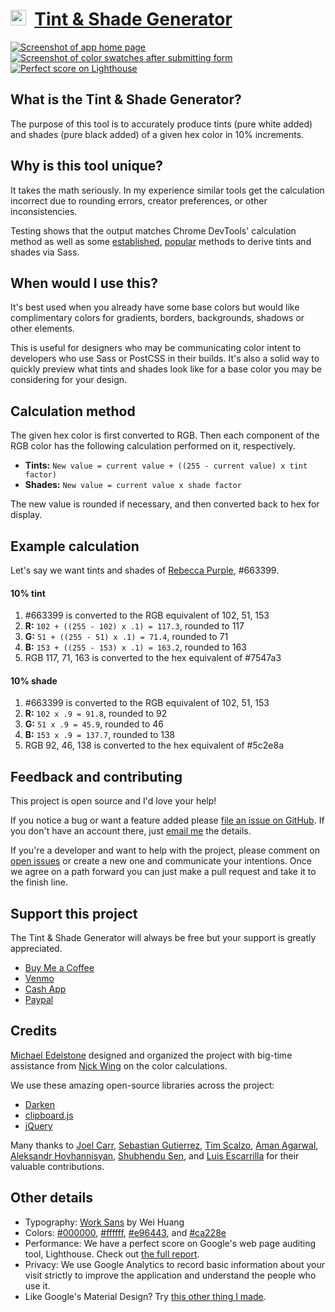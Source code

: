 # [<img src="https://maketintsandshades.com/favicon.ico" width="25px" />](https://maketintsandshades.com) &nbsp;[Tint & Shade Generator](https://maketintsandshades.com)

[<img alt="Screenshot of app home page" src="images/screenshot-1.png" />](https://maketintsandshades.com)
[<img alt="Screenshot of color swatches after submitting form" src="images/screenshot-2.png" />](https://maketintsandshades.com)
[<img alt="Perfect score on Lighthouse" title="Click to see full Lighthouse report" src="images/lighthouse.png" />](https://maketintsandshades.com/lighthouse)

## What is the Tint & Shade Generator?
The purpose of this tool is to accurately produce tints (pure white added) and shades (pure black added) of a given hex color in 10% increments.

## Why is this tool unique?
It takes the math seriously. In my experience similar tools get the calculation incorrect due to rounding errors, creator preferences, or other inconsistencies.

Testing shows that the output matches Chrome DevTools' calculation method as well as some [established](https://css-tricks.com/snippets/sass/tint-shade-functions), [popular](https://sindresorhus.com/sass-extras/#color-function-tint) methods to derive tints and shades via Sass.


## When would I use this?
It's best used when you already have some base colors but would like complimentary colors for gradients, borders, backgrounds, shadows or other elements.

This is useful for designers who may be communicating color intent to developers who use Sass or PostCSS in their builds. It's also a solid way to quickly preview what tints and shades look like for a base color you may be considering for your design.

## Calculation method
The given hex color is first converted to RGB. Then each component of the RGB color has the following calculation performed on it, respectively.

- **Tints:** `New value = current value + ((255 - current value) x tint factor)`
- **Shades:** `New value = current value x shade factor`

The new value is rounded if necessary, and then converted back to hex for display.

## Example calculation
Let's say we want tints and shades of [Rebecca Purple](https://meyerweb.com/eric/thoughts/2014/06/19/rebeccapurple/), #663399.

#### 10% tint
1. #663399 is converted to the RGB equivalent of 102, 51, 153
1. **R:** `102 + ((255 - 102) x .1) = 117.3`, rounded to 117
1. **G:** `51 + ((255 - 51) x .1) = 71.4`, rounded to 71
1. **B:** `153 + ((255 - 153) x .1) = 163.2`, rounded to 163
1. RGB 117, 71, 163 is converted to the hex equivalent of #7547a3

#### 10% shade
1. #663399 is converted to the RGB equivalent of 102, 51, 153
1. **R:** `102 x .9 = 91.8`, rounded to 92
1. **G:** `51 x .9 = 45.9`, rounded to 46
1. **B:** `153 x .9 = 137.7`, rounded to 138
1. RGB 92, 46, 138 is converted to the hex equivalent of #5c2e8a

## Feedback and contributing
This project is open source and I'd love your help!

If you notice a bug or want a feature added please [file an issue on GitHub](https://github.com/edelstone/tints-and-shades/issues/new). If you don't have an account there, just [email me](mailto:contact@maketintsandshades.com) the details.

If you're a developer and want to help with the project, please comment on [open issues](https://github.com/edelstone/tints-and-shades/issues) or create a new one and communicate your intentions. Once we agree on a path forward you can just make a pull request and take it to the finish line.

## Support this project
The Tint & Shade Generator will always be free but your support is greatly appreciated.

- [Buy Me a Coffee](https://www.buymeacoffee.com/edelstone)
- [Venmo](https://venmo.com/michaeledelstone)
- [Cash App](https://cash.app/$edelstone)
- [Paypal](https://www.paypal.me/edelstone)

## Credits
[Michael Edelstone](https://michaeledelstone.com) designed and organized the project with big-time assistance from [Nick Wing](https://github.com/wickning1) on the color calculations.

We use these amazing open-source libraries across the project:

- [Darken](https://colinespinas.github.io/darken/)
- [clipboard.js](https://clipboardjs.com/)
- [jQuery](https://jquery.com/)

Many thanks to [Joel Carr](https://github.com/joelcarr), [Sebastian Gutierrez](https://github.com/pepas24), [Tim Scalzo](https://github.com/TJScalzo), [Aman Agarwal](https://github.com/AmanAgarwal041), [Aleksandr Hovhannisyan](https://github.com/AleksandrHovhannisyan), [Shubhendu Sen](https://github.com/Sen-442b), and [Luis Escarrilla](https://github.com/latesc) for their valuable contributions.

## Other details
- Typography: [Work Sans](https://weiweihuanghuang.github.io/Work-Sans/) by Wei Huang</li>
- Colors: [#000000](https://maketintsandshades.com/#000000), [#ffffff](https://maketintsandshades.com/#ffffff), [#e96443](https://maketintsandshades.com/#e96443), and [#ca228e](https://maketintsandshades.com/#ca228e)
- Performance: We have a perfect score on Google's web page auditing tool, Lighthouse. Check out [the full report](https://maketintsandshades.com/lighthouse).
- Privacy: We use Google Analytics to record basic information about your visit strictly to improve the application and understand the people who use it.
- Like Google's Material Design? Try [this other thing I made](https://materialpalettes.com).
